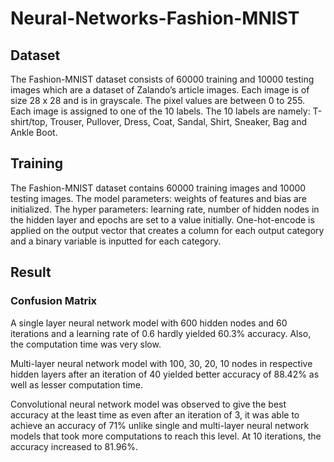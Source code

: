 # Neural-Networks-Fashion-MNIST
## Dataset
The Fashion-MNIST dataset consists of 60000 training and 10000 testing images which are a dataset of Zalando’s article images. Each image is of size 28 x 28 and is in grayscale. The pixel values are between 0 to 255. Each image is assigned to one of the 10 labels. The 10 labels are namely: T-shirt/top, Trouser, Pullover, Dress, Coat, Sandal, Shirt, Sneaker, Bag and Ankle Boot.
## Training
The Fashion-MNIST dataset contains 60000 training images and 10000 testing images.  The model parameters: weights of features and bias are initialized. The hyper parameters: learning rate, number of hidden nodes in the hidden layer and epochs are set to a value initially. One-hot-encode is applied on the output vector that creates a column for each output category and a binary variable is inputted for each category.
## Result
### Confusion Matrix

A single layer neural network model with 600 hidden nodes and 60 iterations and a learning rate of 0.6 hardly yielded 60.3% accuracy. Also, the computation time was very slow.  
 
Multi-layer neural network model with 100, 30, 20, 10 nodes in respective hidden layers after an iteration of 40 yielded better accuracy of 88.42% as well as lesser computation time. 
 
Convolutional neural network model was observed to give the best accuracy at the least time as even after an iteration of 3, it was able to achieve an accuracy of 71% unlike single and multi-layer neural network models that took more computations to reach this level. At 10 iterations, the accuracy increased to 81.96%.

